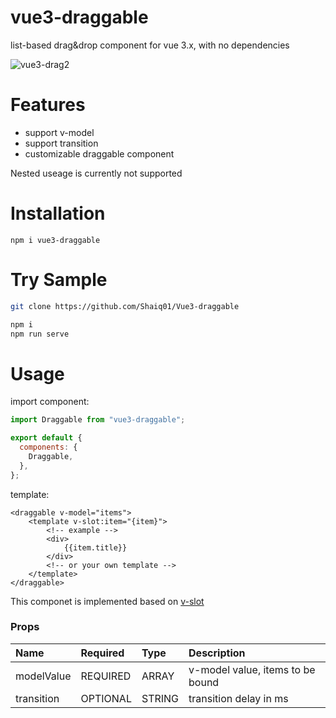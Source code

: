 # vue3-draggable

list-based drag&drop component for vue 3.x, with no dependencies

![vue3-drag2](https://user-images.githubusercontent.com/59331444/104086030-774ce700-5297-11eb-9f5a-211bd4b7c01f.gif)

# Features

- support v-model
- support transition
- customizable draggable component

Nested useage is currently not supported

# Installation

```
npm i vue3-draggable
```

# Try Sample

```bash
git clone https://github.com/Shaiq01/Vue3-draggable

npm i
npm run serve
```

# Usage

import component:

```javascript
import Draggable from "vue3-draggable";

export default {
  components: {
    Draggable,
  },
};
```

template:

```vue
<draggable v-model="items">
    <template v-slot:item="{item}">
        <!-- example -->
        <div>
            {{item.title}}
        </div>
        <!-- or your own template -->
    </template>
</draggable>
```

This componet is implemented based on [v-slot](https://v3.vuejs.org/guide/component-slots.html#slots)

### Props

| Name       | Required | Type   | Description                      |
| :--------- | :------- | :----- | :------------------------------- |
| modelValue | REQUIRED | ARRAY  | v-model value, items to be bound |
| transition | OPTIONAL | STRING | transition delay in ms           |
